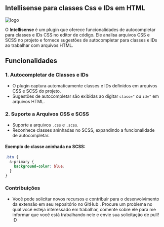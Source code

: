 
## Intellisense para classes Css e IDs em HTML

![logo](https://i.ibb.co/xSmW5qv/logo-css-intellisense.png)

O **Intellisense** é um plugin que oferece funcionalidades de autocompletar para classes e IDs CSS no editor de código. Ele analisa arquivos CSS e SCSS no projeto e fornece sugestões de autocompletar para classes e IDs ao trabalhar com arquivos HTML.

## Funcionalidades

### 1. Autocompletar de Classes e IDs
- O plugin captura automaticamente classes e IDs definidos em arquivos CSS e SCSS do projeto.
- Sugestões de autocompletar são exibidas ao digitar `class="` ou `id="` em arquivos HTML.

### 2. Suporte a Arquivos CSS e SCSS
- Suporte a arquivos `.css` e `.scss`.
- Reconhece classes aninhadas no SCSS, expandindo a funcionalidade de autocompletar.

#### Exemplo de classe aninhada no SCSS:
```scss
.btn {
  &-primary {
    background-color: blue;
  }
}

```

### Contribuições
- Você pode solicitar novos recursos e contribuir para o desenvolvimento da extensão em seu repositório no GitHub . Procure um problema no qual você esteja interessado em trabalhar, comente sobre ele para me informar que você está trabalhando nele e envie sua solicitação de pull! :D